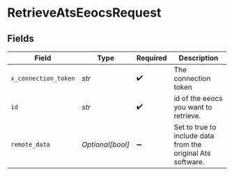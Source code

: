 # RetrieveAtsEeocsRequest


## Fields

| Field                                                       | Type                                                        | Required                                                    | Description                                                 |
| ----------------------------------------------------------- | ----------------------------------------------------------- | ----------------------------------------------------------- | ----------------------------------------------------------- |
| `x_connection_token`                                        | *str*                                                       | :heavy_check_mark:                                          | The connection token                                        |
| `id`                                                        | *str*                                                       | :heavy_check_mark:                                          | id of the eeocs you want to retrieve.                       |
| `remote_data`                                               | *Optional[bool]*                                            | :heavy_minus_sign:                                          | Set to true to include data from the original Ats software. |